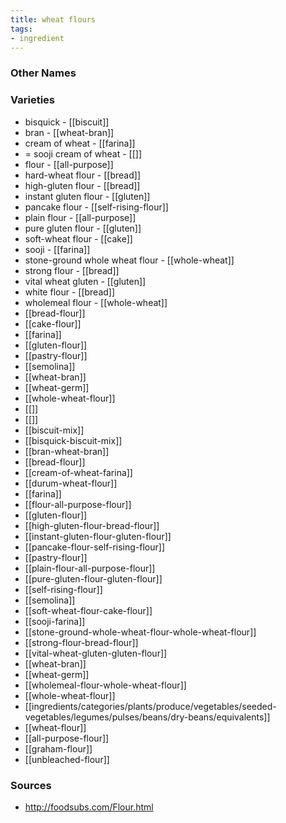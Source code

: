 ```yaml
---
title: wheat flours
tags:
- ingredient
---
```



### Other Names


### Varieties

* bisquick - [[biscuit]]
* bran - [[wheat-bran]]
* cream of wheat - [[farina]]
* = sooji cream of wheat - [[]]
* flour - [[all-purpose]]
* hard-wheat flour - [[bread]]
* high-gluten flour - [[bread]]
* instant gluten flour - [[gluten]]
* pancake flour - [[self-rising-flour]]
* plain flour - [[all-purpose]]
* pure gluten flour - [[gluten]]
* soft-wheat flour - [[cake]]
* sooji - [[farina]]
* stone-ground whole wheat flour - [[whole-wheat]]
* strong flour - [[bread]]
* vital wheat gluten - [[gluten]]
* white flour - [[bread]]
* wholemeal flour - [[whole-wheat]]
* [[bread-flour]]
* [[cake-flour]]
* [[farina]]
* [[gluten-flour]]
* [[pastry-flour]]
* [[semolina]]
* [[wheat-bran]]
* [[wheat-germ]]
* [[whole-wheat-flour]]
* [[]]
* [[]]
* [[biscuit-mix]]
* [[bisquick-biscuit-mix]]
* [[bran-wheat-bran]]
* [[bread-flour]]
* [[cream-of-wheat-farina]]
* [[durum-wheat-flour]]
* [[farina]]
* [[flour-all-purpose-flour]]
* [[gluten-flour]]
* [[high-gluten-flour-bread-flour]]
* [[instant-gluten-flour-gluten-flour]]
* [[pancake-flour-self-rising-flour]]
* [[pastry-flour]]
* [[plain-flour-all-purpose-flour]]
* [[pure-gluten-flour-gluten-flour]]
* [[self-rising-flour]]
* [[semolina]]
* [[soft-wheat-flour-cake-flour]]
* [[sooji-farina]]
* [[stone-ground-whole-wheat-flour-whole-wheat-flour]]
* [[strong-flour-bread-flour]]
* [[vital-wheat-gluten-gluten-flour]]
* [[wheat-bran]]
* [[wheat-germ]]
* [[wholemeal-flour-whole-wheat-flour]]
* [[whole-wheat-flour]]
* [[ingredients/categories/plants/produce/vegetables/seeded-vegetables/legumes/pulses/beans/dry-beans/equivalents]]
* [[wheat-flour]]
* [[all-purpose-flour]]
* [[graham-flour]]
* [[unbleached-flour]]

### Sources
* http://foodsubs.com/Flour.html
